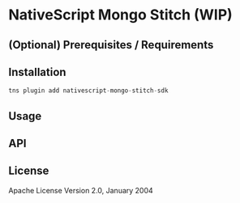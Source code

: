# NativeScript Mongo Stitch (WIP)


## (Optional) Prerequisites / Requirements


## Installation


```javascript
tns plugin add nativescript-mongo-stitch-sdk
```

## Usage 


## API

## License

Apache License Version 2.0, January 2004
